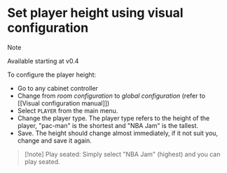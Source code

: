 # Set player height using visual configuration

> [!note] 
> Available starting at v0.4

To configure the player height:

- Go to any cabinet controller 
- Change from *room configuration* to *global configuration* (refer to [[Visual configuration manual]])
- Select `PLAYER` from the main menu.
- Change the player type. The player type refers to the height of the player, "pac-man" is the shortest and "NBA Jam" is the tallest.
- Save. The height should change almost immediately, if it not suit you, change and save it again.


> [!note] Play seated: Simply select "NBA Jam" (highest) and you can play seated.

